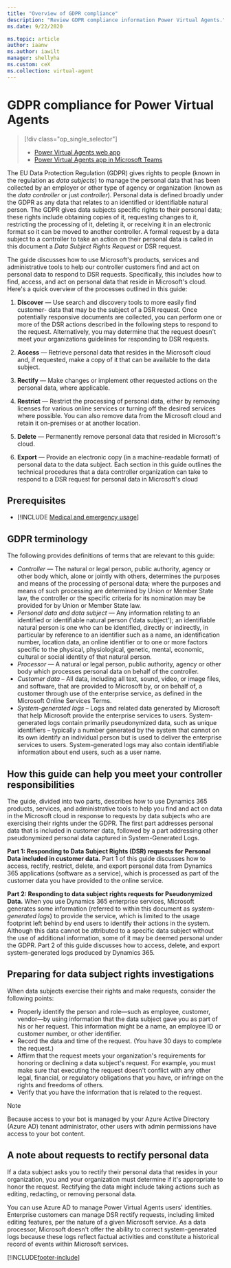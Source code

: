 ```yaml
---
title: "Overview of GDPR compliance"
description: "Review GDPR compliance information Power Virtual Agents."
ms.date: 9/22/2020

ms.topic: article
author: iaanw
ms.author: iawilt
manager: shellyha
ms.custom: ceX
ms.collection: virtual-agent
---
```


# GDPR compliance for Power Virtual Agents

> [!div class="op_single_selector"]
>
> - [Power Virtual Agents web app](gdpr-summary.md)
> - [Power Virtual Agents app in Microsoft Teams](teams/gdpr-summary-teams.md)

The EU Data Protection Regulation (GDPR) gives rights to people (known in the regulation as *data subjects*) to manage the personal data that has been collected by an employer or other type of agency or organization (known as the *data controller* or just *controller*). Personal data is defined broadly under the GDPR as any data that relates to an identified or identifiable natural person. The GDPR gives data subjects specific rights to their personal data; these rights include obtaining copies of it, requesting changes to it, restricting the processing of it, deleting it, or receiving it in an electronic format so it can be moved to another controller. A formal request by a data subject to a controller to take an action on their personal data is called in this document a *Data Subject Rights Request* or DSR request.

The guide discusses how to use Microsoft's products, services and administrative tools to help our controller customers find and act on personal data to respond to DSR requests. Specifically, this includes how to find, access, and act on personal data that reside in Microsoft's cloud. Here's a quick overview of the processes outlined in this guide:

1. **Discover** — Use search and discovery tools to more easily find customer- data that may be the subject of a DSR request. Once potentially responsive documents are collected, you can perform one or more of the DSR actions described in the following steps to respond to the request. Alternatively, you may determine that the request doesn't meet your organizations guidelines for responding to DSR requests.

1. **Access** — Retrieve personal data that resides in the Microsoft cloud and, if requested, make a copy of it that can be available to the data subject.

1. **Rectify** — Make changes or implement other requested actions on the personal data, where applicable.

1. **Restrict** — Restrict the processing of personal data, either by removing licenses for various online services or turning off the desired services where possible. You can also remove data from the Microsoft cloud and retain it on-premises or at another location.

1. **Delete** — Permanently remove personal data that resided in Microsoft's cloud.

1. **Export** — Provide an electronic copy (in a machine-readable format) of personal data to the data subject.
Each section in this guide outlines the technical procedures that a data controller organization can take to respond to a DSR request for personal data in Microsoft's cloud

## Prerequisites

- [!INCLUDE [Medical and emergency usage](includes/pva-usage-limitations.md)]

## GDPR terminology

The following provides definitions of terms that are relevant to this guide:

- *Controller* — The natural or legal person, public authority, agency or other body which, alone or jointly with others, determines the purposes and means of the processing of personal data; where the purposes and means of such processing are determined by Union or Member State law, the controller or the specific criteria for its nomination may be provided for by Union or Member State law.
- *Personal data and data subject* — Any information relating to an identified or identifiable natural person ('data subject'); an identifiable natural person is one who can be identified, directly or indirectly, in particular by reference to an identifier such as a name, an identification number, location data, an online identifier or to one or more factors specific to the physical, physiological, genetic, mental, economic, cultural or social identity of that natural person.
- *Processor* — A natural or legal person, public authority, agency or other body which processes personal data on behalf of the controller.
- *Customer data* – All data, including all text, sound, video, or image files, and software, that are provided to Microsoft by, or on behalf of, a customer through use of the enterprise service, as defined in the Microsoft Online Services Terms.
- *System-generated logs* – Logs and related data generated by Microsoft that help Microsoft provide the enterprise services to users. System-generated logs contain primarily pseudonymized data, such as unique identifiers – typically a number generated by the system that cannot on its own identify an individual person but is used to deliver the enterprise services to users. System-generated logs may also contain identifiable information about end users, such as a user name.

## How this guide can help you meet your controller responsibilities

The guide, divided into two parts, describes how to use Dynamics 365 products, services, and administrative tools to help you find and act on data in the Microsoft cloud in response to requests by data subjects who are exercising their rights under the GDPR. The first part addresses personal data that is included in customer data, followed by a part addressing other pseudonymized personal data captured in System-Generated Logs.

**Part 1: Responding to Data Subject Rights (DSR) requests for Personal Data included in customer data.** Part 1 of this guide discusses how to access, rectify, restrict, delete, and export personal data from Dynamics 365 applications (software as a service), which is processed as part of the customer data you have provided to the online service.

**Part 2: Responding to data subject rights requests for Pseudonymized Data.** When you use Dynamics 365 enterprise services, Microsoft generates some information (referred to within this document as *system-generated logs*) to provide the service, which is limited to the usage footprint left behind by end users to identify their actions in the system. Although this data cannot be attributed to a specific data subject without the use of additional information, some of it may be deemed personal under the GDPR. Part 2 of this guide discusses how to access, delete, and export system-generated logs produced by Dynamics 365.

## Preparing for data subject rights investigations

When data subjects exercise their rights and make requests, consider the following points:

- Properly identify the person and role—such as employee, customer, vendor—by using information that the data subject gave you as part of his or her request. This information might be a name, an employee ID or customer number, or other identifier.
- Record the data and time of the request. (You have 30 days to complete the request.)
- Affirm that the request meets your organization's requirements for honoring or declining a data subject's request. For example, you must make sure that executing the request doesn't conflict with any other legal, financial, or regulatory obligations that you have, or infringe on the rights and freedoms of others.
- Verify that you have the information that is related to the request.

> [!NOTE]
> Because access to your bot is managed by your Azure Active Directory (Azure AD) tenant administrator, other users with admin permissions have access to your bot content.

## A note about requests to rectify personal data

If a data subject asks you to rectify their personal data that resides in your organization, you and your organization must determine if it's appropriate to honor the request. Rectifying the data might include taking actions such as editing, redacting, or removing personal data.

You can use Azure AD to manage Power Virtual Agents users' identities. Enterprise customers can manage DSR rectify requests, including limited editing features, per the nature of a given Microsoft service. As a data processor, Microsoft doesn't offer the ability to correct system-generated logs because these logs reflect factual activities and constitute a historical record of events within Microsoft services.

[!INCLUDE[footer-include](includes/footer-banner.md)]
